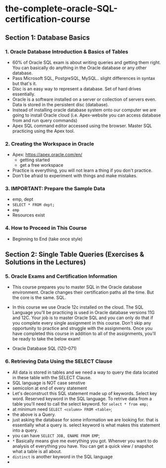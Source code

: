 # the-complete-oracle-SQL-certification-course

## Section 1: Database Basics

### 1. Oracle Database Introduction & Basics of Tables

- 60% of Oracle SQL exam is about writing queries and getting them right. You can basically do anything in the Oracle database or any other database.
- Pass Microsoft SQL, PostgreSQL, MySQL.. slight differences in syntax but that's it.
- Disc is an easy way to represent a database. Set of hard drives essentially.
- Oracle is a software installed on a server or collection of servers even. Data is stored in the persistent disc (database).
- Instead of installing oracle database system onto our computer we are going to install Oracle cloud (i.e. Apex-website you can access database from and run query commands)
- Apex SQL command editor accessed using the browser. Master SQL practicing using the Apex tool.

### 2. Creating the Workspace in Oracle

- Apex: https://apex.oracle.com/en/
  - getting started
  - get a free workspace
- Practice is everything, you will not learn a thing if you don't practice.
- Don't be afraid to experiment with things and make mistakes.

### 3. IMPORTANT: Prepare the Sample Data

- emp, dept
- `SELECT * FROM dept;`
- `emp`
- Resources exist

### 4. How to Proceed in This Course

- Beginning to End (take once style)

## Section 2: Single Table Queries (Exercises & Solutions in the Lectures)

### 5. Oracle Exams and Certification Information

- This course prepares you to master SQL in the Oracle database environment. Oracle changes their certification paths all the time. But the core is the same. SQL.

- In this course we use Oracle 12c installed on the cloud. The SQL Language you'll be practicing is used in Oracle database versions 11G and 12C. Your job is to master Oracle SQL and you can only do that if you complete every single assignment in this course. Don't skip any opportunity to practice and struggle with the assignments. Once you have completed this course in addition to all of the assignments, you'll be ready to take the below exam!

- Oracle Database SQL (1Z0-071)

### 6. Retrieving Data Using the SELECT Clause

- All data is stored in tables and we need a way to query the data located in these table with the SELECT Clause.
- SQL language is NOT case senstive
- semicolon at end of every statement
- Let's deconstruct this SQL statement made up of keywords. Select key word. Reserved keyword in the SQL language. To retrive data from a table you'll need to call the select keyword. for `select * from emp;`
- at minimum need `SELECT <column> FROM <table>`;
- the above is a Query.
- just asking the database for some information we are looking for. that is essentially what a query is. select keyword is what makes this statement into a query.
- you can have `SELECT JOB, ENAME FROM EMP`;
- `*` Basically means give me everything you got. Whenver you want to do analysis of everything you have. You can get a quick view / snapshot what a table is all about.
- `distinct` is another keyword in the SQL language
-
